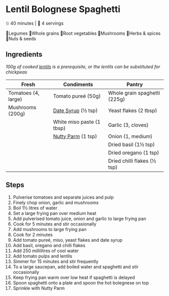 # Lentil Bolognese Spaghetti

&#9202; 40 minutes | &#128100; 4 servings

&#129364;Legumes  &#127838;Whole grains  &#129365;Root vegetables  &#127812;Mushrooms  &#127807;Herbs & spices  &#129372;Nuts & seeds

## Ingredients

*100g of cooked [lentils](../legumes/red_lentils.md) is a prerequisite, or the lentils can be substituted for chickpeas*

| Fresh | Condiments | Pantry |
| --- | --- | --- |
| Tomatoes (4, large) | Tomato pureé (50g) | Whole grain spaghetti (225g) |
| Mushrooms (200g) | [Date Syrup](../condiments/date_syrup.md) (&#189; tsp) | Yeast flakes (2 tbsp) |
| | White miso paste (1 tbsp) | Garlic (3, cloves) |
| | [Nutty Parm](../condiments/nutty_parm.md) (1 tsp) | Onion (1, medium)
| | | Dried basil (1&#189; tsp)
| | | Dried oregano (1 tsp)
| | | Dried chilli flakes (&#189; tsp)

## Steps

1. Pulverise tomatoes and separate juices and pulp
1. Finely chop onion, garlic and mushrooms
1. Boil 1&#189; litres of water
1. Set a large frying pan over medium heat
1. Add pulverised tomato juice, onion and garlic to large frying pan
1. Cook for 5 minutes and stir occasionally
1. Add mushrooms to large frying pan
1. Cook for 2 minutes
1. Add tomato pureé, miso, yeast flakes and date syrup
1. Add basil, oregano and chilli flakes
1. Add 250 millilitres of cool water
1. Add tomato pulps and lentils
1. Simmer for 15 minutes and stir frequently
1. To a large saucepan, add boiled water and spaghetti and stir occasionally
1. Keep frying pan warm over low heat if spaghetti is delayed
1. Spoon spaghetti onto a plate and spoon the hot bolegnese on top
1. Sprinkle with Nutty Parm
